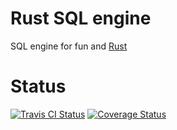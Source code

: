 # Rust SQL engine

SQL engine for fun and [Rust](https://www.rust-lang.org/)

# Status
[![Travis CI Status](https://travis-ci.org/Alex-Diez/rust-sql-engine.svg?branch=master)](https://travis-ci.org/Alex-Diez/rust-sql-engine)
[![Coverage Status](https://coveralls.io/repos/github/Alex-Diez/rust-sql-engine/badge.svg)](https://coveralls.io/github/Alex-Diez/rust-sql-engine)
